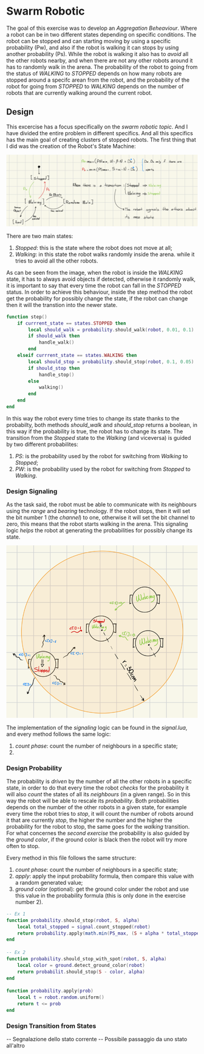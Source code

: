 # Swarm Robotic
The goal of this exercise was to develop an *Aggregation Beheaviour*. Where a robot can be in two different states depending on specific conditions. The robot can be stopped and can starting moving by using a specific probability (Pw), and also if the robot is walking it can stops by using another probability (Ps). While the robot is walking it also has to *avoid* all the other robots nearby, and when there are not any other robots around it has to randomly walk in the arena. The probability of the robot to going from the status of *WALKING* to *STOPPED* depends on how many robots are stopped around a specifc arean from the robot, and the probability of the robot for going from *STOPPED* to *WALKING* depends on the number of robots that are currently walking around the current robot.

## Design
This excercise has a focus specifically on the *swarm robotic topic*. And I have divided the entire problem in different specifics. And all this specifics has the main goal of creating clusters of stopped robots. The first thing that I did was the creation of the Robot's State Machine:

![state machine](./images/state_machine.png)

There are two main states:
1. *Stopped*: this is the state where the robot does not move at all;
2. *Walking*: in this state the robot walks randomly inside the arena. while it tries to avoid all the other robots.

As can be seen from the image, when the robot is inside the *WALKING* state, it has to always avoid objects if detected, otherwise it randomly walk, it is important to say that every time the robot can fall in the *STOPPED* status. In order to achieve this behaviour, inside the step method the robot get the probability for possibly change the state, if the robot can change then it will the transtion into the newer state.

```lua
function step()
    if currrent_state == states.STOPPED then
        local should_walk = probability.should_walk(robot, 0.01, 0.1)
        if should_walk then
            handle_walk()
        end
    elseif currrent_state == states.WALKING then
        local should_stop = probability.should_stop(robot, 0.1, 0.05)
        if should_stop then
            handle_stop()
        else
            walking()
        end
    end
end
```

In this way the robot every time tries to change its state thanks to the probabilty, both methods *should_walk* and *should_stop* returns a boolean, in this way if the probability is true, the robot has to change its state. The transition from the *Stopped* state to the *Walking* (and viceversa) is guided by two different probabilites:
1. *PS*: is the probability used by the robot for switching from *Walking* to *Stopped*;
2. *PW*: is the probability used by the robot for switching from *Stopped* to *Walking*.

### Design Signaling
As the task said, the robot must be able to communicate with its neighbours using the *range* and *bearing* technology. If the robot stops, then it will set the bit number 1 (the *channel*) to one, otherwise it will set the bit channel to zero, this means that the robot starts walking in the arena. This signaling logic *helps* the robot at generating the probabilities for possibly change its state.

![signaling](./images/signaling.png)

The implementation of the *signaling* logic can be found in the *signal.lua*, and every method follows the same logic:
1. *count phase*: count the number of neighbours in a specific state;
2. 

### Design Probability
The probability is *driven* by the number of all the other robots in a specific state, in order to do that every time the robot *checks* for the probability it will also *count* the states of all its *neighbours* (in a given range). So in this way the robot will be able to rescale its *probability*.  Both probabilities depends on the number of the other robots in a given state, for example every time the robot tries to *stop*, it will count the number of robots around it that are currently *stop*, the higher the number and the higher the probability for the robot to stop, the same goes for the *walking* transition. For what concernes the *second exercise* the probability is also guided by the *ground color*, if the ground color is black then the robot will try more often to stop.

Every method in this file follows the same structure:
1. *count phase*: count the number of neighbours in a specific state;
2. *apply*: apply the input probability formula, then compare this value with a random generated value;
3. *ground color* (optional): get the ground color under the robot and use this value in the probability formula (this is only done in the exercise number 2).

```lua
-- Ex 1
function probability.should_stop(robot, S, alpha)
	local total_stopped = signal.count_stopped(robot)
	return probability.apply(math.min(PS_max, (S + alpha * total_stopped)))
end

-- Ex 2
function probability.should_stop_with_spot(robot, S, alpha)
	local color = ground.detect_ground_color(robot)
	return probabilit.should_stop(S - color, alpha)
end

function probability.apply(prob)
	local t = robot.random.uniform()
	return t <= prob
end
```



### Design Transition from States

-- Segnalazione dello stato corrente
-- Possibile passaggio da uno stato all'altro 
